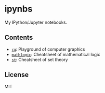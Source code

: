 # ipynbs

My IPython/Jupyter notebooks.

## Contents

* [`cg`](./cg.ipynb): Playground of computer graphics
* [`mathlogic`](./mathlogic.ipynb): Cheatsheet of mathematical logic
* [`st`](./st.ipynb): Cheatsheet of set theory

## License

MIT
